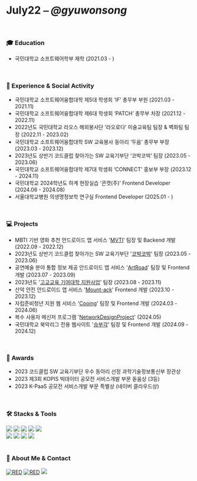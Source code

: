 <h1 align="left">
  July22 ⎯ <span style="font-size: inherit;"><em>@gyuwonsong</em></span>
</h1>

<br/>

<h3 align='left'>🎓 Education</h3>

- 국민대학교 소프트웨어학부 재학 (2021.03 - )

<br/>

<h3 align='left'>🏫 Experience & Social Activity</h3>

<div align='left'>

- 국민대학교 소프트웨어융합대학 제5대 학생회 ‘IF’ 총무부 부원 (2021.03 - 2021.11)
- 국민대학교 소프트웨어융합대학 제6대 학생회 ‘PATCH’ 총무부 차장 (2021.12 - 2022.11)
- 2022년도 국민대학교 라오스 해외봉사단 ‘라오로다’ 미술교육팀 팀장 & 벽화팀 팀장 (2022.11 - 2023.02)
- 국민대학교 소프트웨어융합대학 SW 교육봉사 동아리 ‘두음’ 총무부 부장 (2023.03 - 2023.12)
- 2023년도 상반기 코드클럽 찾아가는 SW 교육기부단 ‘코박코박’ 팀장 (2023.05 - 2023.06)
- 국민대학교 소프트웨어융합대학 제7대 학생회 ‘CONNECT’ 홍보부 부장 (2023.12 - 2024.11)
- 국민대학교 2024학년도 하계 현장실습 ‘콘캣(주)’ Frontend Developer (2024.06 - 2024.08)
- 서울대학교병원 의생명정보학 연구실 Frontend Developer (2025.01 - )

</div>

<br/>

<h3 align='left'>💻 Projects</h3>

<div align='left'>

- MBTI 기반 영화 추천 안드로이드 앱 서비스 '<a href="https://github.com/gyuwonsong/KMU-MVTI.git">MVTI</a>' 팀장 및 Backend 개발 (2022.09 - 2022.12)
- 2023년도 상반기 코드클럽 찾아가는 SW 교육기부단 '<a href="https://github.com/gyuwonsong/CodeClub-CobakCobak.git">코박코박</a>' 팀장 (2023.05 - 2023.06)
- 공연예술 분야 통합 정보 제공 안드로이드 앱 서비스 '<a href="https://github.com/gyuwonsong/ArtRoad.git">ArtRoad</a>' 팀장 및 Frontend 개발 (2023.07 - 2023.09)
- 2023년도 '<a href="https://github.com/gyuwonsong/KMU-HighSchoolSupportProject.git">고교교육 기여대학 지원사업</a>' 팀장 (2023.08 - 2023.11)
- 산악 안전 안드로이드 앱 서비스 '<a href="https://github.com/gyuwonsong/Mount-ack.git">Mount-ack</a>' Frontend 개발 (2023.10 - 2023.12)
- 자립준비청년 지원 웹 서비스 '<a href="https://github.com/cooing-kmu">Cooing</a>' 팀장 및 Frontend 개발 (2024.03 - 2024.06)
- 복수 사용자 메신저 프로그램 '<a href="https://github.com/gyuwonsong/KMU-NetworkDesignProject">NetworkDesignProject</a>' (2024.05)
- 국민대학교 북악리그 전용 웹사이트 '<a href="https://github.com/s-bukak">승부각</a>' 팀장 및 Frontend 개발 (2024.09 - 2024.12)

</div>

<br/>

<h3 align='left'>🥇 Awards</h3>

- 2023 코드클럽 SW 교육기부단 우수 동아리 선정 과학기술정보통신부 장관상
- 2023 제3회 KOPIS 빅데이터 공모전 서비스개발 부문 돋움상 (3등)
- 2023 K-PaaS 공모전 서비스개발 부문 특별상 (네이버 클라우드상)

<br/>

<h3 align='left'>🛠️ Stacks & Tools</h3>
<div align='left'>
<img src="https://img.shields.io/badge/React-61DAFB?style=flat-square&logo=React&logoColor=black"/>
<img src="https://img.shields.io/badge/JavaScript-F7DF1E?style=flat-square&logo=javascript&logoColor=black"/>
<img src="https://img.shields.io/badge/HTML-E34F26?style=flat-square&logo=html5&logoColor=white"/>
<img src="https://img.shields.io/badge/CSS-1572B6?style=flat-square&logo=css3&logoColor=white"/>
<img src="https://img.shields.io/badge/MySQL-4479A1?style=flat-square&logo=MySQL&logoColor=white"/>
</div>
<div align='left'>

<img src="https://img.shields.io/badge/Flutter-02569B?style=flat-square&logo=flutter&logoColor=white"/>
<img src="https://img.shields.io/badge/Next.js-000000?style=flat-square&logo=Next.js&logoColor=white"/>
<img src="https://img.shields.io/badge/Typescript-3178C6?style=flat-square&logo=Typescript&logoColor=white"/>
<img src="https://img.shields.io/badge/Tailwind CSS-06B6D4?style=flat-square&logo=Tailwind CSS&logoColor=white"/>
</div>

<br/>

</div>
<h3 align='left'>🐰 About Me & Contact</h3>
<div align='left'>
<a href="https://github.com/gyuwonsong/"><img alt="RED" src ="https://img.shields.io/badge/GitHub-181717?style=flat-square&logo=GitHub&logoColor=white"/></a>
<a href="https://velog.io/@july22/"><img alt="RED" src ="https://img.shields.io/badge/Velog-20C997?style=flat-square&logo=velog&logoColor=white"/></a>
<a [href="mailto:gyuwon0722@kookmin.ac.kr](mailto:href=%22mailto:gyuwon0722@kookmin.ac.kr)"><img src="https://img.shields.io/badge/Gmail-E34F26?style=flat-square&logo=Gmail&logoColor=white&link=mailto:gyuwon0722@kookmin.ac.kr"/></a>
</div>

<br/>
